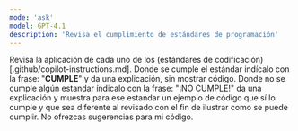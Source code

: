 ```yaml
---
mode: 'ask'
model: GPT-4.1
description: 'Revisa el cumplimiento de estándares de programación'
---
```

Revisa la aplicación de cada uno de los (estándares de codificación)[.github/copilot-instructions.md]. Donde se cumple el estándar indícalo con la frase: "**CUMPLE**" y da una explicación, sin mostrar código. Donde no se cumple algún estandar índicalo con la frase: "¡NO CUMPLE!" da una explicación y muestra para ese estandar un ejemplo de código que sí lo cumple y que sea diferente al revisado con el fin de ilustrar como se puede cumplir. No ofrezcas sugerencias para mi código.

